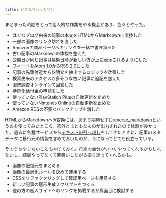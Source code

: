 ```yaml
---
title: いきなりハッカソン
---
```


まとまった時間をとって個人的な作業をやる機会があり、色々とやった。

- はてなブログ由来の記事の本文をHTMLからMarkdownに変換した
- 一部の画像のリンク切れを直した
- Amazonの商品ページへのリンクを一括で書き換えた
- 古い記事のMarkdownの体裁を整えた
- 公開日が同じ記事は編集日時が新しい方が上に表示されるようにした
- [フィードをAtom 1.0からRSS 2.0にした](/articles/2020-10-04-rss)
- 記事の先頭付近から説明文を抽出するロジックを改善した
- 検索由来のアクセスが多そうな古い記事に追記を加えた
- 国勢調査オンラインで回答した
- 持続化給付金の申請をした
- 使っていないPlayStation Plusの自動更新を止めた
- 使っていないNintendo Onlineの自動更新を止めた
- Amazon RDSの不要なバックアップを消した

HTMLからMarkdownへの変換には、あまり期待せずに[reverse_markdown](https://github.com/xijo/reverse_markdown)というのを使ってみたところ、意外とまともなものが出力されたので体験が良かった。過去に各種サービスから[テキストの引っ越し](/articles/2019-11-16-moving-text)をしてきたときに、記事のメタデータに移行元の情報を含めておいたのが、今になってとても役立っている。

そのうちやりたいことも挙げておく。将来の自分がいつかやってくれるかもしれないし、結局やってなくて苦笑いしながら振り返ってくれるかも。

- 画像の配信元をまとめる
- 画像の最適化ルールを決めて運用する
- CSSをリファクタリングして確認用ページを用意する
- 新しい記事の雛形生成スクリプトをつくる
- 他の方の個人サイトへのリンクを掲載するか真面目に検討する
